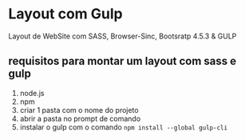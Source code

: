 # Layout com Gulp
 Layout de WebSite com SASS, Browser-Sinc, Bootsratp 4.5.3 & GULP

## requisitos para montar um layout com sass e gulp

1. node.js
1. npm 
1. criar 1 pasta com o nome do projeto
1. abrir a pasta no prompt de comando
1. instalar o gulp com o comando `npm install --global gulp-cli `